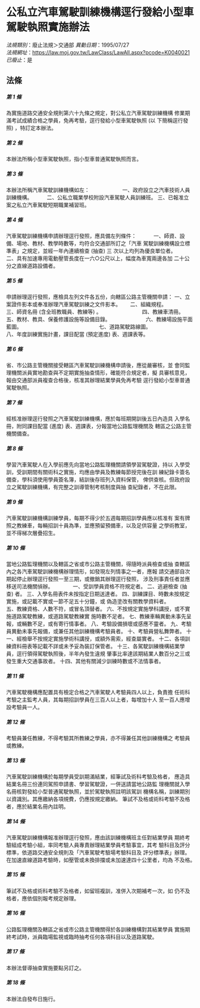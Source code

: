 # 公私立汽車駕駛訓練機構逕行發給小型車駕駛執照實施辦法

*法規類別*：廢止法規＞交通部
*異動日期*：1995/07/27  
*法規網址*：https://law.moj.gov.tw/LawClass/LawAll.aspx?pcode=K0040021
*已廢止*：是


## 法條
##### 第 1 條
為實施道路交通安全規則第六十九條之規定，對公私立汽車駕駛訓練機構
修業期滿考試成績合格之學員，免再考驗，逕行發給小型車駕駛執照 (以
下簡稱逕行發照) ，特訂定本辦法。　　　　　　　　

##### 第 2 條
本辦法所稱小型車駕駛執照，指小型車普通駕駛執照而言。　　

##### 第 3 條
本辦法所稱汽車駕駛訓練機構如左：　　　　　　
一、政府設立之汽車技術人員訓練機構。　　　
二、公私立職業學校附設汽車駕駛人員訓練班。
三、已報准立案之私立汽車駕駛短期職業補習班。

##### 第 4 條
汽車駕駛訓練機構申請辦理逕行發照，應具備左列條件：　　　
一、師資、設備、場地、教材、教學時數等，均符合交通部所訂之「汽車
    駕駛訓練機構設立標準表」之規定，並經一年內連續檢查 (抽查) 三
    次以上均列為優良單位者。　　　　　　　　
二、具有加速專用電動壓管長度在一六○公尺以上，幅度為車寬兩邊各加
    二十公分之直線道路設備者。　　　　　　　　　　


##### 第 5 條
申請辦理逕行發照，應檢具左列文件各五份，向轄區公路主管機關申請：
一、立案證件影本或奉准辦理汽車駕駛訓練之文件影本。　　
二、組織規程。　　　　　　　　　　　　　　　　　　　　
三、師資名冊 (含全班教職員、教練等) 。　　　　　　　　
四、教練車清冊。　　　　　　　　　　　　　　　　　　　
五、教材、教具、保養修護設施等設備目錄。　　　　　　　
六、教練場設施平面藍圖。　　　　　　　　　　　　　　　
七、道路駕駛路線圖。　　　　　　　　　　　　　　　　　
八、年度訓練實施計畫，課目配當 (預定進度) 表、週課表等。

##### 第 6 條
省、市公路主管機關接受轄區汽車駕駛訓練機構申請後，應從嚴審核，並
會同監理機關派員實地勘查與不定期實施抽查情形，確能符合規定者，擬
具審核意見，報由交通部派員複查合格後，核准其辦理結業學員免再考驗
逕行發給小型車普通駕駛執照。　　　　　　　　

##### 第 7 條
經核准辦理逕行發照之汽車駕駛訓練機構，應於每班期開訓後五日內造具
入學名冊，附同課目配當 (進度) 表、週課表，分報當地公路監理機關及
轄區之公路主管機關備查。　　　　　　　　　　　　

##### 第 8 條
學習汽車駕駛人在入學前應先向當地公路監理機關請領學習駕駛證，持以
入學受訓，受訓期間有關術科之實施，均應由學員及教練每節授完後在訓
練紀錄卡簽名備查，學科須使用學員簽名簿，結訓後存班列入資料保管，
俾供查核。但政府設立之駕駛訓練機構，有完整之訓導管制考核制度與抽
查紀錄者，不在此限。

##### 第 9 條
汽車駕駛訓練機構訓練學員，每期不得少於五週每期招訓學員應以核准有
案有牌照之教練車，每輛招訓十員為準，並應預留預備車，以及足供容量
之學術教室，並不得梯次層疊招生。　　　　　　　　

##### 第 10 條
當地公路監理機關以及轄區之省或市公路主管機關，得隨時派員檢查或抽
查轄區內之各汽車駕駛訓練機構辦理情形，如發現左列情事之一者，應報
請交通部自次期起停止辦理逕行發照一至三期，或撤銷其辦理逕行發照，
涉及刑事責任者並應移送司法機關偵辦。　　　　
一、受訓學員資格不符規定者。
二、逃避檢查 (抽查) 者。
三、入學名冊表件未按指定日期送達者。
四、訓練課目、時數未按規定實施，或記載不實或一節不足五十分鐘，或
    偽造塗改有關教學資料者。　　　　　　　
五、教練資格、人數不符，或冒名頂替者。
六、不按規定實施學科講授，或不實施道路駕駛教練，或道路駕駛教練實
    施時數不足者。
七、教練車輛異動未事先呈報，或輛數不足，或有寄行情事者。
八、考驗設備損壞或感應不靈者。
九、考驗員異動未事先報備，或兼任其他訓練機構考驗員者。
十、考驗員營私舞弊者。
十一、經檢舉不按規定實施學術科講授，或額外需索，經查屬實者。
十二、各項訓練資料冊表等記載不詳或未予妥為裝訂保管者。
十三、各駕駛訓練機構結業學員，逕行領得駕駛執照後，半年內發生違規
      肇事比率達該期結業人數百分之三或發生重大交通事故者。
十四、其他有關減少訓練時數或不法情事者。

##### 第 11 條
汽車駕駛機構應配置具有檢定合格之汽車駕駛人考驗員四人以上，負責擔
任術科考驗之主監考人員，其每期招訓學員在三百人以上者，每增加十人
至一百人應增設考驗員一人。　　　　　　　　　　　

##### 第 12 條
考驗員兼任教練，不得考驗其所教練之學員，亦不得兼任其他訓練機構之
考驗員或教練。　　　　　　　　　　　　　　　　　　　

##### 第 13 條
汽車駕駛訓練機構於每期學員受訓期滿結業，經筆試及術科考驗及格者，
應造具結業名冊三份連同駕照申請書、學習駕駛證，一併送請當地公路監
理機關就入學名冊核對發給小型普通駕駛執照，並於駕駛執照註明該駕訓
機構名稱，訓練期別以資識別。其應繳納各項規費，仍應按規定繳納。
筆試不及格或術科考驗不及格者，應於結業名冊內註明。　　　

##### 第 14 條
汽車駕駛訓練機構報准辦理逕行發照，應由該訓練機構班主任對結業學員
期終考驗組成考驗小組，率同考驗人員專責辦理結業學員考驗事宜，其考
驗科目及評分標準，依道路交通安全規則及「汽車駕駛考驗場考驗科目及
評分標準表」辦理。
在加速直線道路考驗時，如壓管或未換排擋或未加速達四十公里者，均為
不及格。　　　　　　　　　　　　　　　　　　　　　　

##### 第 15 條
筆試不及格或術科考驗不及格者，如留班複訓，准併入次期補考一次，如
仍不及格者，應依個別報考規定辦理。　　　　　　　　　

##### 第 16 條
公路監理機關及轄區之省或市公路主管機關得於各訓練機構對其結業學員
實施期終考試時，派員臨場監視或臨時抽考任何各項科目以及道路駕駛。

##### 第 17 條
本辦法督導抽查實施要點另訂之。

##### 第 18 條
本辦法自發布日施行。


